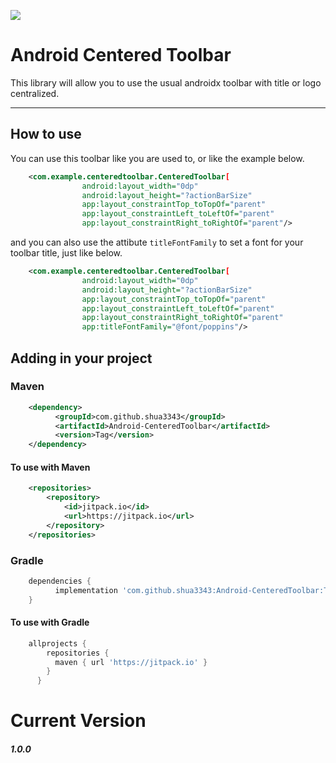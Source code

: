 [![](https://jitpack.io/v/shua3343/Android-CenteredToolbar.svg)](https://jitpack.io/#shua3343/Android-CenteredToolbar)

# Android Centered Toolbar

This library will allow you to use the usual androidx toolbar with title or logo centralized.
___

## How to use

You can use this toolbar like you are used to, or like the example below.
```xml
    <com.example.centeredtoolbar.CenteredToolbar[
                android:layout_width="0dp"
                android:layout_height="?actionBarSize"
                app:layout_constraintTop_toTopOf="parent"
                app:layout_constraintLeft_toLeftOf="parent"
                app:layout_constraintRight_toRightOf="parent"/>
```
and you can also use the attibute <code>titleFontFamily</code> to set a font for your toolbar title, just like below.
```xml
    <com.example.centeredtoolbar.CenteredToolbar[
                android:layout_width="0dp"
                android:layout_height="?actionBarSize"
                app:layout_constraintTop_toTopOf="parent"
                app:layout_constraintLeft_toLeftOf="parent"
                app:layout_constraintRight_toRightOf="parent"
                app:titleFontFamily="@font/poppins"/>
```

## Adding in your project

### Maven

```xml
    <dependency>
          <groupId>com.github.shua3343</groupId>
          <artifactId>Android-CenteredToolbar</artifactId>
          <version>Tag</version>
    </dependency>
``` 
#### To use with Maven
```xml
    <repositories>
		<repository>
		    <id>jitpack.io</id>
		    <url>https://jitpack.io</url>
		</repository>
	</repositories>
```

### Gradle

```groovy
    dependencies {
          implementation 'com.github.shua3343:Android-CenteredToolbar:Tag'
    }
```
#### To use with Gradle
```groovy
    allprojects {
        repositories {
          maven { url 'https://jitpack.io' }
        }
      }
```

# Current Version
##### 1.0.0
